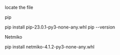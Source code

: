locate the file

pip 


pip install pip-23.0.1-py3-none-any.whl
pip --version


Netmiko

pip install netmiko-4.1.2-py3-none-any.whl


